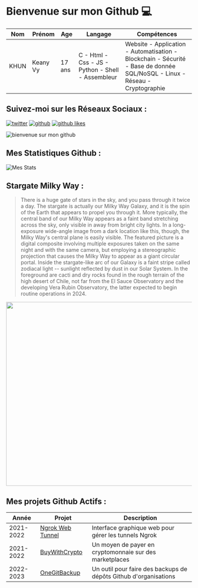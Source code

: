 # Bienvenue sur mon Github 💻
| Nom | Prénom | Age | Langage | Compétences |
|---  |---     |---  |---      |---
| KHUN | Keany Vy | 17 ans | C - Html - Css - JS - Python - Shell - Assembleur | Website - Application - Automatisation - Blockchain - Sécurité - Base de donnée SQL/NoSQL - Linux - Réseau - Cryptographie |

## Suivez-moi sur les Réseaux Sociaux :
[![twitter](https://img.shields.io/twitter/follow/thisiskeanyvy?style=social)](https://twitter.com/thisiskeanyvy)
[![github](https://img.shields.io/github/followers/thisiskeanyvy?style=social)](https://github.com/thisiskeanyvy?tab=followers)
[![github likes](https://img.shields.io/github/stars/thisiskeanyvy?style=social)](https://github.com/thisiskeanyvy)

![bienvenue sur mon github](https://thisiskeanyvy-hosting.pages.dev/banner.gif)

## Mes Statistiques Github :
![Mes Stats](https://github-readme-stats.vercel.app/api?username=thisiskeanyvy&show_icons=true&theme=radical)

## Stargate Milky Way :

> There is a huge gate of stars in the sky, and you pass through it twice a day. The stargate is actually our Milky Way Galaxy, and it is the spin of the Earth that appears to propel you through it. More typically, the central band of our Milky Way appears as a faint band stretching across the sky, only visible in away from bright city lights. In a long-exposure wide-angle image from a dark location like this, though, the Milky Way's central plane is easily visible. The featured picture is a digital composite involving multiple exposures taken on the same night and with the same camera, but employing a stereographic projection that causes the Milky Way to appear as a giant circular portal. Inside the stargate-like arc of our Galaxy is a faint stripe called zodiacal light -- sunlight reflected by dust in our Solar System. In the foreground are cacti and dry rocks found in the rough terrain of the high desert of Chile, not far from the El Sauce Observatory and the developing Vera Rubin Observatory, the latter expected to begin routine operations in 2024.

<img src='https://apod.nasa.gov/apod/image/2208/StargateMilkyWay_Oudoux_960.jpg' width="800" height="500"/>

## Mes projets Github Actifs :
| Année | Projet | Description |
|---   |---     |---          |
| 2021-2022 | [Ngrok Web Tunnel](https://github.com/thisiskeanyvy/ngrok-web-manager) | Interface graphique web pour gérer les tunnels Ngrok |
| 2021-2022 | [BuyWithCrypto](https://github.com/BuyWithCrypto) | Un moyen de payer en cryptomonnaie sur des marketplaces |
| 2022-2023 | [OneGitBackup](https://github.com/BuyWithCrypto/OneGitBackup) | Un outil pour faire des backups de dépôts Github d'organisations |